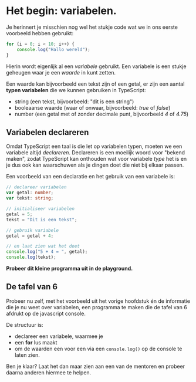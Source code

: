 
# Het begin: variabelen.

Je herinnert je misschien nog wel het stukje code wat we in ons eerste voorbeeld hebben gebruikt:

```typescript
for (i = 0; i < 10; i++) {
    console.log("Hallo wereld");
}
```

Hierin wordt eigenlijk al een *variabele* gebruikt. Een variabele is een stukje geheugen waar je een *waarde* in kunt zetten.

Een waarde kan bijvoorbeeld een tekst zijn of een getal, er zijn een aantal **typen variabelen** die we kunnen gebruiken in TypeScript:

* string (een tekst, bijvoorbeeld: "dit is een string")
* booleaanse waarde (waar of onwaar, bijvoorbeeld: *true* of *false*)
* number (een getal met of zonder decimale punt, bijvoorbeeld *4* of *4.75*)

## Variabelen declareren

Omdat TypeScript een taal is die let op variabelen typen, moeten we een variabele altijd *declareren*. Declareren is een moeilijk woord voor "bekend maken", zodat TypeScript kan onthouden wat voor variabele *type* het is en je dus ook kan waarschuwen als je dingen doet die niet bij elkaar passen.

Een voorbeeld van een declaratie en het gebruik van een variabele is:

```typescript
// declareer variabelen
var getal: number;
var tekst: string;

// initialiseer variabelen
getal = 5;
tekst = "Dit is een tekst";

// gebruik variabele
getal = getal + 4;

// en laat zien wat het doet
console.log("5 + 4 = ", getal);
console.log(tekst);
```

**Probeer dit kleine programma uit in de playground.**

## De tafel van 6

Probeer nu zelf, met het voorbeeld uit het vorige hoofdstuk én de informatie die je nu weet over variabelen, een programma te maken die de tafel van 6 afdrukt op de javascript console.

De structuur is:

* declareer een variabele, waarmee je
* een **for** lus maakt
* om de waarden een voor een via een `console.log()` op de console te laten zien.

Ben je klaar? Laat het dan maar zien aan een van de mentoren en probeer daarna anderen hiermee te helpen.




